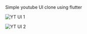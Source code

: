 Simple youtube UI clone using flutter

![YT UI 1](https://user-images.githubusercontent.com/86499358/123620022-6aad5280-d827-11eb-9450-a86a7771dca7.PNG)

![YT UI 2](https://user-images.githubusercontent.com/86499358/123620359-c4158180-d827-11eb-8c9e-408fce72dfc1.PNG)
